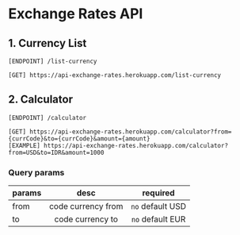 # Exchange Rates API

## 1. Currency List
```
[ENDPOINT] /list-currency
```
```
[GET] https://api-exchange-rates.herokuapp.com/list-currency
```

## 2. Calculator
```
[ENDPOINT] /calculator
```
```
[GET] https://api-exchange-rates.herokuapp.com/calculator?from={currCode}&to={currCode}&amount={amount}
[EXAMPLE] https://api-exchange-rates.herokuapp.com/calculator?from=USD&to=IDR&amount=1000
```

### Query params
| params        | desc | required |
| --------------- |:---------:|:---------:|
| from | code currency from | `no` default USD |
| to | code currency to | `no` default EUR |

